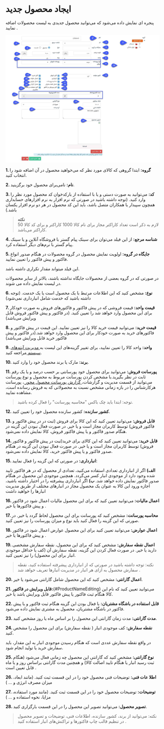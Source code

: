 # ایجاد محصول جدید

پنجره ای نمایش داده می‌شود که می‌توانید محصول جدیدی به لیست محصولات اضافه نمایید .

![افزودن محصول](product1.png) 

 
**1. گروه:** ابتدا گروهی که کالای مورد نظر که می‌خواهید محصول  در آن اضافه شود را انتخاب کنید.

**2. نام:** نامی‌برای محصول خود برگزینید.

**3. کد:** می‌توانید به صورت دستی و یا با استفاده از بارکدخوان کد محصول مورد نظر را وارد کنید. (توجه داشته باشید در صورتی که نرم افزار به نرم افزارهای حسابداری همچون سپیدار یا همکاران متصل باشد، باید این کد محصول در هر دو نرم افزار یکسان باشد.)

> **نکته**<br>
> لازم به ذکر است تعداد کاراکتر مجاز برای نام کالا 1000 کاراکتر و برای کد کالا 50 کاراکتر می‌باشد. 

**4. شناسه مرجع:** از این فیلد می‌توان برای سینک پیام گستر با فروشگاه آنلاین و یا سینک پیام گستر با نرم‌های دیگر استفاده کرد.

 **5. جایگاه در گروه:** اولویت نمایش محصول در گروه محصولات در هنگام صدور انواع فاکتور و پیش فاکتور را تعیین نمایید.

این فیلد میتواند مقدار تکراری داشته باشد.

 در صورتی که در گروه بعضی از محصولات جایگاه نداشته باشند، بالاتر از سایر محصولات در لیست نمایش داده می‌ شوند. 

**6. نوع:** مشخص کنید که این اطلاعات مرتبط با یک محصول است یا یک خدمت. (توجه داشته باشید که  خدمت شامل انبارداری نمی‌شود)

**7. قیمت واحد:** قیمت فروشی که در پیش فاکتور و فاکتورهای فروش به صورت خودکار برای این محصول وارد خواهد شد را تعیین کنید. (در فاکتور و پیش فاکتور فروش قابل ویرایش می‌باشد)

**8. قیمت خرید:** می‌توانید قیمت خرید کالا را نیز تعیین نمایید. این قیمت در پیش فاکتور و فاکتورهای خرید به صورت خودکار برای این محصول وارد خواهد شد.(در فاکتور و پیش فاکتور خرید قابل ویرایش می‌باشد)

**9. واحد:** واحد کالا را تعیین نمایید، برای تغییر گزینه‌های این لیست به[ مدیریت آیتم‌های سیستم ](https://github.com/1stco/PayamGostarDocs/blob/master/Help/Basic-Information/Management-of-system-items/Management-of-system-items.md)مراجعه کنید.

**10. برند:** مارک یا برند محصول خود را وارد کنید.

**11. پورسانت فروش:**  می‌توانید برای محصول خود پورسانتی بر حسب درصد و یا یک رقم ثابت در نظر بگیرید.با مشخص کردن پورسانت مربوط به محصول و نوع پورسانت می‌توانید از قسمت مدیریت و گزارشات،[ گزارش پورسانت محصول محور ](https://github.com/1stco/PayamGostarDocs/blob/master/Help/Management-and-reports/Sales-reports/Payroll-calculation/Product-centric-commission/Product-centric-commission.md)، پورسانت هرکارشناس را در بازه زمانی مشخص نسبت به محصولاتی که به فروش رسانده است، مشاهده نمایید.


> توجه: ابتدا باید چک باکس "محاسبه پورسانت" را فعال کرده باشید.


**12. کشور سازنده:** کشور سازنده محصول خود را تعیین کنید.

**13. قابل فروش:** می‌توانید تعیین کنید که این کالا برای فروش (ثبت در در پیش فاکتور و فاکتور فروش) توسط کاربران مجاز است و یا خیر. در صورت فعال نبودن این گزینه در هنگام صدور فاکتور و یا پیش فاکتور فروش، کالا نمایش داده نمی‌شود.

**14. قابل خرید:** می‌توانید تعیین کنید که این کالای برای خرید(ثبت در پیش فاکتور و فاکتور فروش) توسط کاربران مجاز است و یا خیر. در صورت فعال نبودن این گزینه در هنگام صدور فاکتور و یا پیش فاکتور خرید، کالا نمایش داده نمی‌شود.

**15. انبارداری:** در صورتی که این گزینه را فعال نمایید:

**الف)** اگر از انبارداری تعدادی استفاده می‌کنید، تعدادی از محصول  که در هر فاکتور تایید شده وجود دارد از موجودی انبار کسر می‌گردد. همچنین موجودی این محصول در هنگام صدور فاکتور نمایش داده خواهد شد.
**ب)** اگر انبارداری پیشرفته را در اختیار داشته باشید، اجازه ورود این کالا به عنوان یک محصول مجاز در انبارهای مختلف از طریق مدیریت انبار‌ها را خواهید داشت

**16. اعمال مالیات:** می‌توانید تعیین کنید که  برای این محصول مالیات اعمال شود در فاکتور و  پیش فاکتور‌ها یا خیر .

**17. محاسبه پورسانت:** مشخص کنید که پورسانت برای این محصول لحاظ گردد یا خیر. در صورتی که این گزینه را فعال کنید باید نوع و میزان پورسانت را نیز تعیین کنید.

**18. اعمال عوارض:**  می‌توانید تعیین کنید  برای این محصول عوارض اعمال شود در فاکتور و  پیش فاکتور‌ها یا خیر .

**19. اعمال نقطه سفارش:** مشخص کنید که برای این محصول، نقطه سفارش مشخصی دارید یا خیر. در صورت فعال کردن این گزینه، نقطه سفارش آن (کف یا حداقل موجودی انبار برای این محصول) را نیز تعیین کنید.

> نکته: توجه داشته باشید در صورتی که از انبارداری پیشرفته استفاده کنید، نقطه سفارش محصول به ازای هر انبار در مدیریت انبار‌ها تعریف خواهد شد . 

**20. اعمال گارانتی:** مشخص کنید که این محصول شامل گارانتی می‌شود یا خیر.

**21. قابل ویرایش در فاکتور:**{#ProductNameEditing} می‌توانید تعیین کنید که نام این کالا هنگام ثبت فاکتور یا پیش فاکتور قابل ویرایش باشد یا خیر.

**22. قابل استفاده در باشگاه مشتریان:** با فعال بودن این گزینه هنگام ثبت فاکتور و یا پیش فاکتور در باشگاه مشتریان، محصول به مشتری نمایش داده می‌شود.

**23.  مدت گارانتی:** مدت زمان گارانتی این محصول را بر اساس ماه یا روز مشخص کنید.

**24. نقطه سفارش:** کف موجودی انبار ( نقطه سفارش) برای این محصول را مشخص کنید.

در واقع نقطه سفارش عددی است که هنگام رسیدن موجودی انبار به این مقدار، باید سفارش خرید یا تولید انجام شود. 

**25. نوع گارانتی:** مشخص کنید که گارانتی این محصول چه زمانی فعال می‌شود (هنگام ثبت رسید انبار یا هنگام تایید اصالت کالا) و همچنین مدت گارانتی براساس روز و یا ماه قابل تعیین است .

**26. اطلا عات فنی:** توضیحات فنی محصول خود را در این قسمت ثبت کنید. (مانند ابعاد، میزان مصرف انرژی و ... )

**27. توضیحات:** توضیحات محصول خود را در این قسمت ثبت کنید. (مانند مورد استفاده، مزایا، نحوه استفاده و ... )

**28. تصویر محصول:** می‌توانید تصویر این محصول را در این قسمت بارگزاری کنید.
 
> نکته: می‌توانید از برند، کشور سازنده، اطلاعات فنی، توضیحات و تصویر محصول در تنظیم قالب چاپ فاکتورها و تراکنش‌های انبار استفاده کنید .